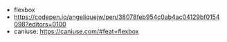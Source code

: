 - flexbox
- https://codepen.io/angeliquejw/pen/38078feb954c0ab4ac04129bf0154098?editors=0100
- caniuse: https://caniuse.com/#feat=flexbox
